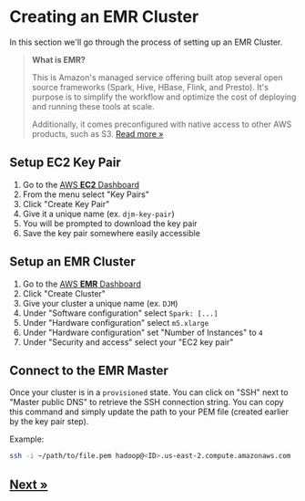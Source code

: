 # Creating an EMR Cluster

In this section we'll go through the process of setting up an EMR Cluster.

> **What is EMR?**
>
> This is Amazon's managed service offering built atop several open source frameworks (Spark, Hive, HBase, Flink, and Presto). It's purpose is to simplify the workflow and optimize the cost of deploying and running these tools at scale.
>
> Additionally, it comes preconfigured with native access to other AWS products, such as S3. [Read more »](https://aws.amazon.com/emr/)


## Setup EC2 Key Pair

1. Go to the [AWS **EC2** Dashboard](https://us-east-2.console.aws.amazon.com/ec2)
2. From the menu select "Key Pairs"
3. Click "Create Key Pair"
4. Give it a unique name (ex. `djm-key-pair`)
5. You will be prompted to download the key pair
6. Save the key pair somewhere easily accessible

## Setup an EMR Cluster

1. Go to the [AWS **EMR** Dashboard](https://us-east-2.console.aws.amazon.com/elasticmapreduce)
2. Click "Create Cluster"
3. Give your cluster a unique name (ex. `DJM`)
4. Under "Software configuration" select `Spark: [...]`
5. Under "Hardware configuration" select `m5.xlarge`
6. Under "Hardware configuration" set "Number of Instances" to `4`
7. Under "Security and access" select your "EC2 key pair"

## Connect to the EMR Master

Once your cluster is in a `provisioned` state. You can click on "SSH" next to "Master public DNS" to retrieve the SSH connection string. You can copy this command and simply update the path to your PEM file (created earlier by the key pair step).

Example:

```bash
ssh -i ~/path/to/file.pem hadoop@<ID>.us-east-2.compute.amazonaws.com
```

## [Next »](../04_FDA_Labels/README.md)
